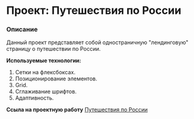 # Проект: Путешествия по России
 
### Описание 

Данный проект представляет собой одностраничную "лендинговую" страницу о путешествии по России.

**Используемые технологии:**
1. Сетки на флексбоксах. 
2. Позиционирование элементов.
3. Grid.
4. Сглаживание шрифтов.
5. Адаптивность.

**Ссыла на проектную работу**
[Путешествия по России](https://are-new-ta.github.io/russian-travel/ "красивое")




